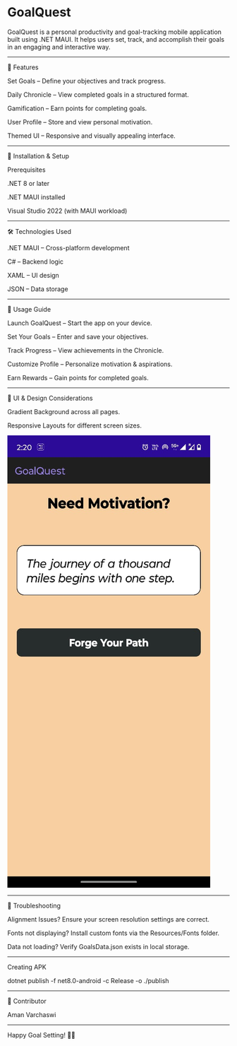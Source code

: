 # GoalQuest

GoalQuest is a personal productivity and goal-tracking mobile application built using .NET MAUI. It helps users set, track, and accomplish their goals in an engaging and interactive way.
______________________________________________________________________________________________
📱 Features

Set Goals – Define your objectives and track progress.

Daily Chronicle – View completed goals in a structured format.

Gamification – Earn points for completing goals.

User Profile – Store and view personal motivation.

Themed UI – Responsive and visually appealing interface.

______________________________________________________________________________________________
🚀 Installation & Setup

Prerequisites

.NET 8 or later

.NET MAUI installed

Visual Studio 2022 (with MAUI workload)

______________________________________________________________________________________________
🛠 Technologies Used

.NET MAUI – Cross-platform development

C# – Backend logic

XAML – UI design

JSON – Data storage

______________________________________________________________________________________________
📖 Usage Guide

Launch GoalQuest – Start the app on your device.

Set Your Goals – Enter and save your objectives.

Track Progress – View achievements in the Chronicle.

Customize Profile – Personalize motivation & aspirations.

Earn Rewards – Gain points for completed goals.

______________________________________________________________________________________________
🎨 UI & Design Considerations

Gradient Background across all pages.

Responsive Layouts for different screen sizes.

![App Screenshot](Resources/Images/quote.jpeg)

______________________________________________________________________________________________
🔧 Troubleshooting

Alignment Issues? Ensure your screen resolution settings are correct.

Fonts not displaying? Install custom fonts via the Resources/Fonts folder.

Data not loading? Verify GoalsData.json exists in local storage.

______________________________________________________________________________________________
Creating APK

dotnet publish -f net8.0-android -c Release -o ./publish

______________________________________________________________________________________________
👥 Contributor

Aman Varchaswi
______________________________________________________________________________________________
Happy Goal Setting! 🎯🚀
